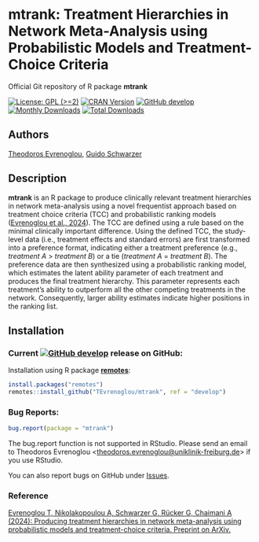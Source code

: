 # mtrank: Treatment Hierarchies in Network Meta-Analysis using Probabilistic Models and Treatment-Choice Criteria

Official Git repository of R package **mtrank**

[![License: GPL (>=2)](https://img.shields.io/badge/license-GPL-blue)](https://www.gnu.org/licenses/old-licenses/gpl-2.0.en.html)
[![CRAN Version](https://www.r-pkg.org/badges/version/mtrank)](https://cran.r-project.org/package=mtrank)
[![GitHub develop](https://img.shields.io/badge/develop-0.1--2-purple)](https://img.shields.io/badge/develop-0.1--2-purple)
[![Monthly Downloads](https://cranlogs.r-pkg.org/badges/mtrank)](https://cranlogs.r-pkg.org/badges/mtrank)
[![Total Downloads](https://cranlogs.r-pkg.org/badges/grand-total/mtrank)](https://cranlogs.r-pkg.org/badges/grand-total/mtrank)


## Authors

[Theodoros Evrenoglou](https://orcid.org/0000-0003-3336-8058),
[Guido Schwarzer](https://orcid.org/0000-0001-6214-9087)


## Description

**mtrank** is an R package to produce clinically relevant treatment hierarchies in network meta-analysis using a novel frequentist approach based on treatment choice criteria (TCC) and probabilistic ranking models ([Evrenoglou et al., 2024](https://arxiv.org/abs/2406.10612)). The TCC are defined using a rule based on the minimal clinically important difference. Using the defined TCC, the study-level data (i.e., treatment effects and standard errors) are first transformed into a preference format, indicating either a treatment preference (e.g., *treatment A* > *treatment B*) or a tie (*treatment A* = *treatment B*). The preference data are then synthesized using a probabilistic ranking model, which estimates the latent ability parameter of each treatment and produces the final treatment hierarchy. This parameter represents each treatment’s ability to outperform all the other competing treatments in the network. Consequently, larger ability estimates indicate higher positions in the ranking list.


## Installation

<!--
### Current stable [![CRAN Version](https://www.r-pkg.org/badges/version/mtrank)](https://cran.r-project.org/package=mtrank) release:
```r
install.packages("mtrank")
```
-->

### Current [![GitHub develop](https://img.shields.io/badge/develop-0.1--2-purple)](https://img.shields.io/badge/develop-0.1--2-purple) release on GitHub:

Installation using R package
[**remotes**](https://cran.r-project.org/package=remotes):
```r
install.packages("remotes")
remotes::install_github("TEvrenoglou/mtrank", ref = "develop")
```

### Bug Reports:

```r
bug.report(package = "mtrank")
```

The bug.report function is not supported in RStudio. Please send an email to Theodoros Evrenoglou <<theodoros.evrenoglou@uniklinik-freiburg.de>> if you use RStudio.

You can also report bugs on GitHub under [Issues](https://github.com/TEvrenoglou/mtrank/issues/).


### Reference

[Evrenoglou T, Nikolakopoulou A, Schwarzer G, Rücker G, Chaimani A (2024): Producing treatment hierarchies in network meta-analysis using probabilistic models and treatment-choice criteria. Preprint on ArXiv.](https://doi.org/10.48550/arXiv.2406.10612)
